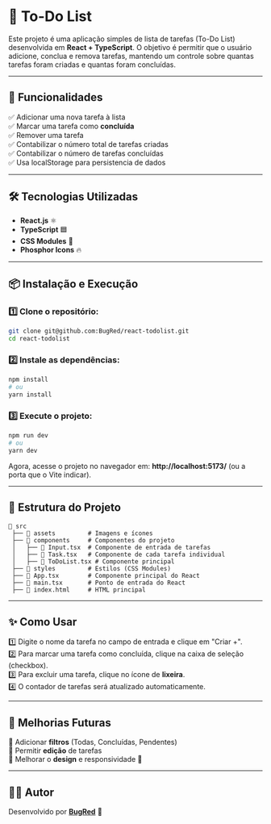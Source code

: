 # 📝 To-Do List

Este projeto é uma aplicação simples de lista de tarefas (To-Do List) desenvolvida em **React + TypeScript**. O objetivo é permitir que o usuário adicione, conclua e remova tarefas, mantendo um controle sobre quantas tarefas foram criadas e quantas foram concluídas.

---

## 🚀 Funcionalidades

✅ Adicionar uma nova tarefa à lista  
✅ Marcar uma tarefa como **concluída**  
✅ Remover uma tarefa  
✅ Contabilizar o número total de tarefas criadas  
✅ Contabilizar o número de tarefas concluídas  
✅ Usa localStorage para persistencia de dados

---

## 🛠️ Tecnologias Utilizadas

- **React.js** ⚛️
- **TypeScript** 🟦
- **CSS Modules** 🎨
- **Phosphor Icons** 🔥

---

## 📦 Instalação e Execução

### 1️⃣ Clone o repositório:
```bash
git clone git@github.com:BugRed/react-todolist.git
cd react-todolist
```

### 2️⃣ Instale as dependências:
```bash
npm install
# ou
yarn install
```

### 3️⃣ Execute o projeto:
```bash
npm run dev
# ou
yarn dev
```

Agora, acesse o projeto no navegador em: **http://localhost:5173/** (ou a porta que o Vite indicar).  

---

## 📂 Estrutura do Projeto

```
📁 src
 ├── 📁 assets         # Imagens e ícones
 ├── 📁 components     # Componentes do projeto
 │   ├── 📄 Input.tsx  # Componente de entrada de tarefas
 │   ├── 📄 Task.tsx   # Componente de cada tarefa individual
 │   ├── 📄 ToDoList.tsx # Componente principal
 ├── 📁 styles         # Estilos (CSS Modules)
 ├── 📄 App.tsx        # Componente principal do React
 ├── 📄 main.tsx       # Ponto de entrada do React
 ├── 📄 index.html     # HTML principal
```

---

## ✨ Como Usar
1️⃣ Digite o nome da tarefa no campo de entrada e clique em "Criar +".  
2️⃣ Para marcar uma tarefa como concluída, clique na caixa de seleção (checkbox).  
3️⃣ Para excluir uma tarefa, clique no ícone de **lixeira**.  
4️⃣ O contador de tarefas será atualizado automaticamente.

---

## 📌 Melhorias Futuras
🔹 Adicionar **filtros** (Todas, Concluídas, Pendentes)  
🔹 Permitir **edição** de tarefas  
🔹 Melhorar o **design** e responsividade 📱

---

## 👨‍💻 Autor
Desenvolvido por **[BugRed](https://github.com/BugRed)** 🚀

